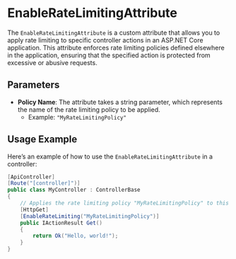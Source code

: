 # EnableRateLimitingAttribute

The `EnableRateLimitingAttribute` is a custom attribute that allows you to apply rate limiting to specific controller actions in an ASP.NET Core application. This attribute enforces rate limiting policies defined elsewhere in the application, ensuring that the specified action is protected from excessive or abusive requests.

## Parameters

- **Policy Name**: The attribute takes a string parameter, which represents the name of the rate limiting policy to be applied.
  - Example: `"MyRateLimitingPolicy"`

## Usage Example

Here’s an example of how to use the `EnableRateLimitingAttribute` in a controller:

```csharp
[ApiController]
[Route("[controller]")]
public class MyController : ControllerBase
{
    // Applies the rate limiting policy "MyRateLimitingPolicy" to this action
    [HttpGet]
    [EnableRateLimiting("MyRateLimitingPolicy")]
    public IActionResult Get()
    {
        return Ok("Hello, world!");
    }
}
```
